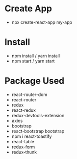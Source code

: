 # Create App
- npx create-react-app my-app

# Install
- npm install / yarn install 
- npm start / yarn start

# Package Used
- react-router-dom
- react-router
- redux
- react-redux
- redux-devtools-extension
- axios
- bootstrap
- react-bootstrap bootstrap
- npm i react-toastify
- react-table
- redux-form
- redux-thunk